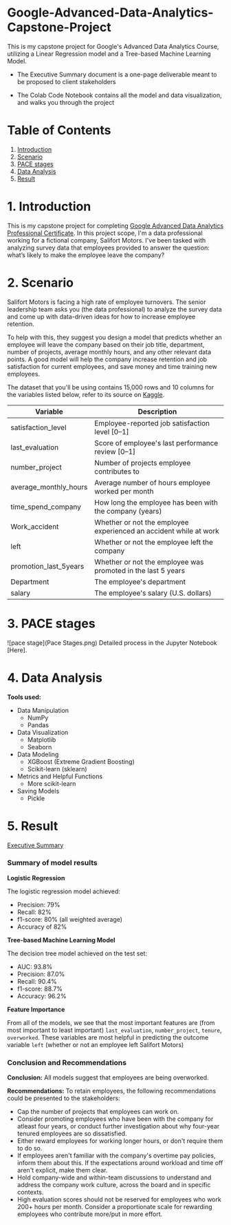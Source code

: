 # Google-Advanced-Data-Analytics-Capstone-Project
This is my capstone project for Google's Advanced Data Analytics Course, utilizing a Linear Regression model and a Tree-based Machine Learning Model.

- The Executive Summary document is a one-page deliverable meant to be proposed to client stakeholders

- The Colab Code Notebook contains all the model and data visualization, and walks you through the project

# Table of Contents

1. [Introduction](#1-introduction)
2. [Scenario](#2-scenario)
3. [PACE stages](#3-pace-stages)
4. [Data Analysis](#4-data-analysis)
5. [Result](#5-result)

# 1. Introduction
This is my capstone project for completing [Google Advanced Data Analytics Professional Certificate](https://www.coursera.org/professional-certificates/google-advanced-data-analytics). In this project scope, I'm a data professional working for a fictional company, Salifort Motors. I've been tasked with analyzing survey data that employees provided to answer the question: what’s likely to make the employee leave the company?

# 2. Scenario
Salifort Motors is facing a high rate of employee turnovers. The senior leadership team asks you (the data professional) to analyze the survey data and come up with data-driven ideas for how to increase employee retention. 

To help with this, they suggest you design a model that predicts whether an employee will leave the company based on their job title, department, number of projects, average monthly hours, and any other relevant data points. A good model will help the company increase retention and job satisfaction for current employees, and save money and time training new employees. 

The dataset that you'll be using contains 15,000 rows and 10 columns for the variables listed below, refer to its source on [Kaggle](https://www.kaggle.com/datasets/mfaisalqureshi/hr-analytics-and-job-prediction?select=HR_comma_sep.csv).

Variable  |Description |
-----|-----|
satisfaction_level|Employee-reported job satisfaction level [0&ndash;1]|
last_evaluation|Score of employee's last performance review [0&ndash;1]|
number_project|Number of projects employee contributes to|
average_monthly_hours|Average number of hours employee worked per month|
time_spend_company|How long the employee has been with the company (years)
Work_accident|Whether or not the employee experienced an accident while at work
left|Whether or not the employee left the company
promotion_last_5years|Whether or not the employee was promoted in the last 5 years
Department|The employee's department
salary|The employee's salary (U.S. dollars)

# 3. PACE stages
![pace stage](Pace Stages.png)
Detailed process in the Jupyter Notebook [Here].

# 4. Data Analysis

**Tools used:**
- Data Manipulation
  - NumPy
  - Pandas
- Data Visualization
  - Matplotlib
  - Seaborn
- Data Modeling
  - XGBoost (Extreme Gradient Boosting)
  - Scikit-learn (sklearn)
- Metrics and Helpful Functions
  - More scikit-learn
- Saving Models
  - Pickle


# 5. Result
[Executive Summary](https://github.com/Jeremy-Kwok/Google-Advanced-Data-Analytics-Capstone-Project/blob/main/Executive%20Summary.pdf)

### Summary of model results

**Logistic Regression**

The logistic regression model achieved:
- Precision: 79%
- Recall: 82%
- f1-score: 80% (all weighted average)
- Accuracy of 82%

**Tree-based Machine Learning Model**

The decision tree model achieved on the test set:
- AUC: 93.8%
- Precision: 87.0%
- Recall: 90.4%
- f1-score: 88.7%
- Accuracy: 96.2%

**Feature Importance**

From all of the models, we see that the most important features are (from most important to least important) `last_evaluation`, `number_project`, `tenure`, `overworked`. These variables are most helpful in predicting the outcome variable `left` (whether or not an employee left Salifort Motors)

### Conclusion and Recommendations
**Conclusion:** All models suggest that employees are being overworked.

**Recommendations:** To retain employees, the following recommendations could be presented to the stakeholders:

- Cap the number of projects that employees can work on.
- Consider promoting employees who have been with the company for atleast four years, or conduct further investigation about why four-year tenured employees are so dissatisfied.
- Either reward employees for working longer hours, or don't require them to do so.
- If employees aren't familiar with the company's overtime pay policies, inform them about this. If the expectations around workload and time off aren't explicit, make them clear.
- Hold company-wide and within-team discussions to understand and address the company work culture, across the board and in specific contexts.
- High evaluation scores should not be reserved for employees who work 200+ hours per month. Consider a proportionate scale for rewarding employees who contribute more/put in more effort.

